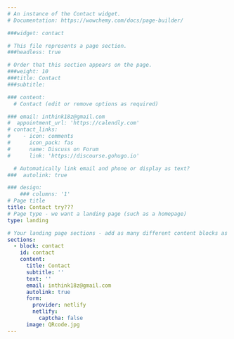 ```yaml
---
# An instance of the Contact widget.
# Documentation: https://wowchemy.com/docs/page-builder/

###widget: contact

# This file represents a page section.
###headless: true

# Order that this section appears on the page.
###weight: 10
###title: Contact
###subtitle:

### content:
  # Contact (edit or remove options as required)

### email: inthink18z@gmail.com
#  appointment_url: 'https://calendly.com'
# contact_links:
#    - icon: comments
#      icon_pack: fas
#      name: Discuss on Forum
#      link: 'https://discourse.gohugo.io'

  # Automatically link email and phone or display as text?
###  autolink: true

### design:
    ### columns: '1'
# Page title
title: Contact try???
# Page type - we want a landing page (such as a homepage)
type: landing

# Your landing page sections - add as many different content blocks as you like
sections:
  - block: contact
    id: contact
    content:
      title: Contact
      subtitle: ''
      text: ''
      email: inthink18z@gmail.com
      autolink: true
      form:
        provider: netlify
        netlify:
          captcha: false
      image: QRcode.jpg
---
```

